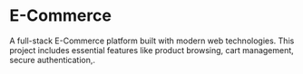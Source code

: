 # E-Commerce
A full-stack E-Commerce platform built with modern web technologies. This project includes essential features like product browsing, cart management, secure authentication,.

